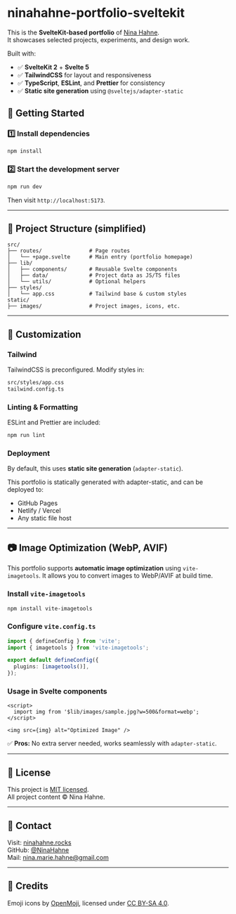 # ninahahne-portfolio-sveltekit

This is the **SvelteKit-based portfolio** of [Nina Hahne](https://ninahahne.rocks).  
It showcases selected projects, experiments, and design work.

Built with:

- ✅ **SvelteKit 2** + **Svelte 5**
- ✅ **TailwindCSS** for layout and responsiveness
- ✅ **TypeScript**, **ESLint**, and **Prettier** for consistency
- ✅ **Static site generation** using `@sveltejs/adapter-static`

## 🚀 Getting Started

### 1️⃣ Install dependencies

```bash
npm install
```

### 2️⃣ Start the development server

```bash
npm run dev
```

Then visit `http://localhost:5173`.

---

## 📂 Project Structure (simplified)

```
src/
├── routes/               # Page routes
│   └── +page.svelte      # Main entry (portfolio homepage)
├── lib/
│   ├── components/       # Reusable Svelte components
│   ├── data/             # Project data as JS/TS files
│   └── utils/            # Optional helpers
├── styles/
│   └── app.css           # Tailwind base & custom styles
static/
├── images/               # Project images, icons, etc.
```

---

## 📌 Customization

### Tailwind

TailwindCSS is preconfigured. Modify styles in:

```bash
src/styles/app.css
tailwind.config.ts
```

### Linting & Formatting

ESLint and Prettier are included:

```bash
npm run lint
```

### Deployment

By default, this uses **static site generation** (`adapter-static`).

This portfolio is statically generated with adapter-static, and can be deployed to:

- GitHub Pages
- Netlify / Vercel
- Any static file host

---

## 📷 Image Optimization (WebP, AVIF)

This portfolio supports **automatic image optimization** using `vite-imagetools`. It allows you to convert images to WebP/AVIF at build time.

### Install `vite-imagetools`

```bash
npm install vite-imagetools
```

### Configure `vite.config.ts`

```ts
import { defineConfig } from 'vite';
import { imagetools } from 'vite-imagetools';

export default defineConfig({
  plugins: [imagetools()],
});
```

### Usage in Svelte components

```svelte
<script>
  import img from '$lib/images/sample.jpg?w=500&format=webp';
</script>

<img src={img} alt="Optimized Image" />
```

✅ **Pros:** No extra server needed, works seamlessly with `adapter-static`.

---

## 📄 License

This project is [MIT licensed](https://opensource.org/license/mit/).  
All project content © Nina Hahne.

---

## 👋 Contact

Visit: [ninahahne.rocks](https://ninahahne.rocks)  
GitHub: [@NinaHahne](https://github.com/NinaHahne)  
Mail: [nina.marie.hahne@gmail.com](mailto:nina.marie.hahne@gmail.com)

---

## 🎨 Credits

Emoji icons by [OpenMoji](https://openmoji.org), licensed under [CC BY-SA 4.0](https://creativecommons.org/licenses/by-sa/4.0/).
